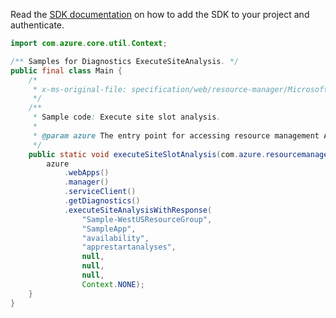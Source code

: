Read the [SDK documentation](https://github.com/Azure/azure-sdk-for-java/blob/azure-resourcemanager_2.14.0/sdk/resourcemanager/azure-resourcemanager/README.md) on how to add the SDK to your project and authenticate.

```java
import com.azure.core.util.Context;

/** Samples for Diagnostics ExecuteSiteAnalysis. */
public final class Main {
    /*
     * x-ms-original-file: specification/web/resource-manager/Microsoft.Web/stable/2021-03-01/examples/Diagnostics_ExecuteSiteAnalysisSlot.json
     */
    /**
     * Sample code: Execute site slot analysis.
     *
     * @param azure The entry point for accessing resource management APIs in Azure.
     */
    public static void executeSiteSlotAnalysis(com.azure.resourcemanager.AzureResourceManager azure) {
        azure
            .webApps()
            .manager()
            .serviceClient()
            .getDiagnostics()
            .executeSiteAnalysisWithResponse(
                "Sample-WestUSResourceGroup",
                "SampleApp",
                "availability",
                "apprestartanalyses",
                null,
                null,
                null,
                Context.NONE);
    }
}
```

